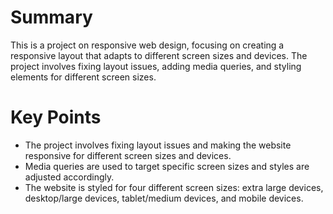 # Summary
This is a project on responsive web design, focusing on creating a responsive layout that adapts to different screen sizes and devices. The project involves fixing layout issues, adding media queries, and styling elements for different screen sizes.

# Key Points
- The project involves fixing layout issues and making the website responsive for different screen sizes and devices.
- Media queries are used to target specific screen sizes and styles are adjusted accordingly.
- The website is styled for four different screen sizes: extra large devices, desktop/large devices, tablet/medium devices, and mobile devices.
